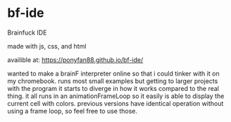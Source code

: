 # bf-ide
Brainfuck IDE

made with js, css, and html

availible at: https://ponyfan88.github.io/bf-ide/

wanted to make a brainF interpreter online so that i could tinker with it on my chromebook. runs most small examples but getting to larger projects with the program it starts to diverge in how it works compared to the real thing. it all runs in an animationFrameLoop so it easily is able to display the current cell with colors. previous versions have identical operation without using a frame loop, so feel free to use those.
